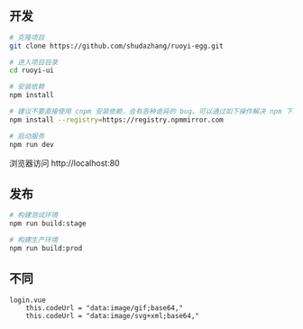## 开发

```bash
# 克隆项目
git clone https://github.com/shudazhang/ruoyi-egg.git

# 进入项目目录
cd ruoyi-ui

# 安装依赖
npm install

# 建议不要直接使用 cnpm 安装依赖，会有各种诡异的 bug。可以通过如下操作解决 npm 下载速度慢的问题
npm install --registry=https://registry.npmmirror.com

# 启动服务
npm run dev
```

浏览器访问 http://localhost:80

## 发布

```bash
# 构建测试环境
npm run build:stage

# 构建生产环境
npm run build:prod
```


## 不同
```
login.vue 
    this.codeUrl = "data:image/gif;base64,"
    this.codeUrl = "data:image/svg+xml;base64,"


```